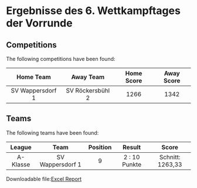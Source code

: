 



# Ergebnisse des 6. Wettkampftages der Vorrunde

## Competitions
The following competitions have been found:  

|Home Team|Away Team|Home Score|Away Score|
| :---: | :---: | :---: | :---: |
|SV Wappersdorf 1|SV Röckersbühl 2|1266|1342|
  

## Teams
The following teams have been found:  

|League|Team|Position|Result|Score|
| :---: | :---: | :---: | :---: | :---: |
|A-Klasse | SV Wappersdorf 1|9|2 : 10   Punkte|Schnitt:    1263,33|
  
  
Downloadable file:[Excel Report](files/report.xlsx)